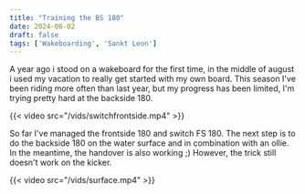 ```yaml
---
title: "Training the BS 180"
date: 2024-06-02
draft: false
tags: ['Wakeboarding', 'Sankt Leon']
---
```

A year ago i stood on a wakeboard for the first time, in the middle of august i used my vacation to really get started with my own board.
This season I've been riding more often than last year, but my progress has been limited, I'm trying pretty hard at the backside 180. 


{{< video src="/vids/switchfrontside.mp4" >}}


So far I've managed the frontside 180 and switch FS 180. The next step is to do the backside 180 on the water surface and in combination with an ollie. In the meantime, the handover is also working ;)
However, the trick still doesn't work on the kicker.


{{< video src="/vids/surface.mp4" >}}
